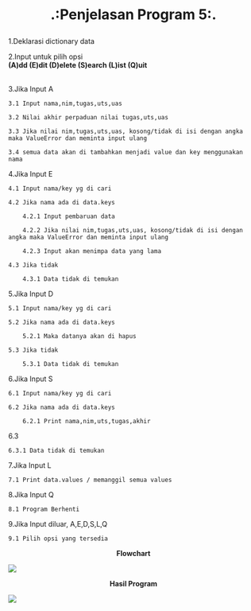 # <p align="center">.:Penjelasan Program 5:.</p>


1.Deklarasi dictionary data<br>

2.Input untuk pilih opsi <br> <strong>(A)dd       (E)dit      (D)elete     (S)earch      (L)ist     (Q)uit</strong> <br><br>

3.Jika Input A

	3.1 Input nama,nim,tugas,uts,uas

	3.2 Nilai akhir perpaduan nilai tugas,uts,uas

	3.3 Jika nilai nim,tugas,uts,uas, kosong/tidak di isi dengan angka maka ValueError dan meminta input ulang

	3.4 semua data akan di tambahkan menjadi value dan key menggunakan nama

4.Jika Input E

	4.1 Input nama/key yg di cari

	4.2 Jika nama ada di data.keys

		4.2.1 Input pembaruan data

		4.2.2 Jika nilai nim,tugas,uts,uas, kosong/tidak di isi dengan angka maka ValueError dan meminta input ulang

		4.2.3 Input akan menimpa data yang lama

	4.3 Jika tidak
		
		4.3.1 Data tidak di temukan

5.Jika Input D

	5.1 Input nama/key yg di cari

	5.2 Jika nama ada di data.keys

		5.2.1 Maka datanya akan di hapus

	5.3 Jika tidak

		5.3.1 Data tidak di temukan

6.Jika Input S

	6.1 Input nama/key yg di cari

	6.2 Jika nama ada di data.keys

		6.2.1 Print nama,nim,uts,tugas,akhir

6.3

	6.3.1 Data tidak di temukan
	
7.Jika Input L

	7.1 Print data.values / memanggil semua values

8.Jika Input Q 

	8.1 Program Berhenti

9.Jika Input diluar, A,E,D,S,L,Q

	9.1 Pilih opsi yang tersedia

<strong><p align="center">Flowchart</p></strong>

![](Files/Screenshot.jpg)

<strong><p align="center">Hasil Program</p></strong>

![](Files/latihan5.jpg)
